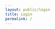 ```yaml
---
layout: public/login
title: Login
permalink: /
---
```


<!--- This child document initializes the page in Jekyll. -->